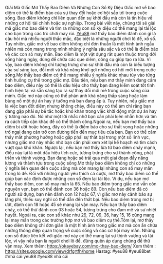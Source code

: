 Giải Mã Giấc Mơ Thấy Bao Diêm Và Những Con Số Kỳ Diệu
Giấc mơ về bao diêm có thể là điềm báo của sự thay đổi hoặc cơ hội sắp tới trong cuộc sống. Bao diêm không chỉ liên quan đến sự khởi đầu mà còn là tín hiệu về những cơ hội tài chính hoặc sự nghiệp. Trong bài viết này, chúng tôi sẽ giải mã giấc mơ bao diêm và tìm ra những con số kỳ diệu có thể mang lại tài lộc cho bạn trong các trò chơi may rủi.
[Yêu88](https://okayebay.com/) mơ thấy bao diêm đánh con gì là câu hỏi mà nhiều người thắc mắc, đặc biệt là những người chơi lô đề, xổ số. Tuy nhiên, giấc mơ về bao diêm không chỉ đơn thuần là một hình ảnh ngẫu nhiên mà còn mang trong mình những ý nghĩa sâu sắc và có thể là điềm báo về các con số may mắn. Bao diêm là một vật dụng rất quen thuộc trong đời sống hàng ngày, dùng để chứa các que diêm, công cụ giúp tạo ra lửa. Vì vậy, bao diêm không chỉ tượng trưng cho sự khởi đầu mà còn là biểu tượng của sự sáng tạo, đổi mới và khả năng khơi gợi những cơ hội mới trong cuộc sống.Mơ thấy bao diêm có thể mang nhiều ý nghĩa khác nhau tùy vào từng tình huống cụ thể trong giấc mơ. Đầu tiên, nếu bạn mơ thấy mình đang cầm bao diêm, điều này có thể là dấu hiệu cho thấy bạn đang kiểm soát tốt tình hình hiện tại và sẵn sàng tạo ra sự thay đổi mới mẻ trong cuộc sống của mình. Giấc mơ này cũng có thể phản ánh khả năng thắp sáng hoặc làm bùng nổ một dự án hay ý tưởng mà bạn đang ấp ủ. Tuy nhiên, nếu giấc mơ là việc bạn đốt diêm nhưng không cháy, điều này có thể ám chỉ rằng bạn đang gặp phải sự bế tắc hoặc khó khăn trong việc khởi động một dự án hay ý tưởng nào đó. Nó như một lời nhắc nhở bạn cần phải kiên nhẫn hơn và tìm ra cách tiếp cận khác để có thể thành công.Ngoài ra, nếu bạn mơ thấy bao diêm bị ướt hoặc hỏng, đây có thể là điềm báo cho sự thất vọng hoặc những trở ngại đang cản trở con đường tiến đến mục tiêu của bạn. Bạn có thể cảm thấy mất phương hướng hoặc gặp phải sự thất bại trong một số lĩnh vực, nhưng giấc mơ này nhắc nhở bạn cần phải xem xét lại kế hoạch và tìm cách vượt qua khó khăn. Ngược lại, nếu bạn mơ thấy lửa từ bao diêm cháy mạnh, điều này lại là một dấu hiệu tích cực, tượng trưng cho sự thành công, phát triển và thịnh vượng. Bạn đang hoặc sẽ trải qua một giai đoạn đầy năng lượng và thành tựu trong cuộc sống.Mơ thấy bao diêm không chỉ có những ý nghĩa liên quan đến cuộc sống mà còn mang lại những con số may mắn trong lô đề. Đối với những người yêu thích cá cược, mơ thấy bao diêm có thể giúp bạn xác định được những con số đem lại tài lộc. Ví dụ, nếu bạn mơ thấy bao diêm, con số may mắn là 65. Nếu bao diêm trong giấc mơ vẫn còn nguyên vẹn, bạn có thể đánh con 36 hoặc 89. Còn nếu bao diêm đã có người sử dụng, bạn nên đánh con 12 hoặc 67, vì giấc mơ này cảnh báo sự lãng phí, thiếu suy nghĩ có thể dẫn đến thất bại. Nếu bao diêm trong mơ bị ướt, đánh con 18 hoặc 45 sẽ mang lại vận may. Nếu bạn thấy bao diêm cháy, có thể thử đánh con 03 hoặc 54, tượng trưng cho đam mê và sự nhiệt huyết. Ngoài ra, các con số khác như 29, 72, 09, 36, hay 15, 16 cũng mang lại may mắn trong các trường hợp mơ về bao diêm cụ thể.Tóm lại, mơ thấy bao diêm không chỉ đơn giản là một hình ảnh trong giấc mơ mà còn ẩn chứa những thông điệp quan trọng về cuộc sống và các cơ hội may mắn. Những con số được liên kết với giấc mơ này có thể mang lại sự thịnh vượng và tài lộc, vì vậy nếu bạn là người chơi lô đề, đừng quên áp dụng chúng để thử vận may.
Xem thêm:  https://okayebay.com/mo-thay-bao-diem/
Xem thêm : https://sites.google.com/view/drfgrtfh/home
Hastag: #yeu88 #yeu88bet #nhà cái yeu88 #yeu88 nhà cái
